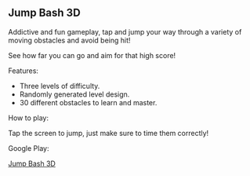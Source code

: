 ## Jump Bash 3D

Addictive and fun gameplay, tap and jump your way through a variety of moving obstacles and avoid being hit!

See how far you can go and aim for that high score!

Features:

- Three levels of difficulty.
- Randomly generated level design.
- 30 different obstacles to learn and master.

How to play:

Tap the screen to jump, just make sure to time them correctly!

Google Play:

<a href="https://play.google.com/store/apps/details?id=com.RelaxedCrow.JumpBash3D">Jump Bash 3D</a>
